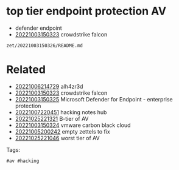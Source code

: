 # top tier endpoint protection AV

- defender endpoint
- [20221003150323](/zet/20221003150323/README.md) crowdstrike falcon

` zet/20221003150326/README.md `

# Related

- [20221006214729](/zet/20221006214729/README.md) alh4zr3d
- [20221003150323](/zet/20221003150323/README.md) crowdstrike falcon
- [20221003150325](/zet/20221003150325/README.md) Microsoft Defender for Endpoint - enterprise protection
- [20221007220451](/zet/20221007220451/README.md) hacking notes hub
- [20221025221321](/zet/20221025221321/README.md) B-tier of AV
- [20221003150324](/zet/20221003150324/README.md) vmware carbon black cloud
- [20221005200242](/zet/20221005200242/README.md) empty zettels to fix
- [20221025221046](/zet/20221025221046/README.md) worst tier of AV

Tags:

    #av #hacking
